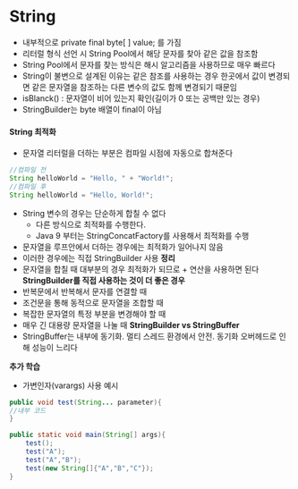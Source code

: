 # String
- 내부적으로 private final byte[ ] value; 를 가짐
- 리터럴 형식 선언 시 String Pool에서 해당 문자를 찾아 같은 값을 참조함
- String Pool에서 문자를 찾는 방식은 해시 알고리즘을 사용하므로 매우 빠르다
- String이 불변으로 설계된 이유는 같은 참조를 사용하는 경우 한곳에서 값이 변경되면 같은 문자열을 참조하는 다른 변수의 값도 함께 변경되기 때문임
- isBlanck() : 문자열이 비어 있는지 확인(길이가 0 또는 공백만 있는 경우)
- StringBuilder는 byte 배열이 final이 아님
#### String 최적화
- 문자열 리터럴을 더하는 부분은 컴파일 시점에 자동으로 합쳐준다
```java
//컴파일 전
String helloWorld = "Hello, " + "World!";
//컴파일 후
String helloWorld = "Hello, World!";
```
- String 변수의 경우는 단순하게 합칠 수 없다
    - 다른 방식으로 최적화를 수행한다.
    - Java 9 부터는 StringConcatFactory를 사용해서 최적화를 수행
- 문자열을 루프안에서 더하는 경우에는 최적화가 일어나지 않음
- 이러한 경우에는 직접 StringBuilder 사용
  **정리**
- 문자열을 합칠 때 대부분의 경우 최적화가 되므로 + 연산을 사용하면 된다
  **StringBuilder를 직접 사용하는 것이 더 좋은 경우**
- 반복문에서 반복해서 문자를 연결할 때
- 조건문을 통해 동적으로 문자열을 조합할 때
- 복잡한 문자열의 특정 부분을 변경해야 할 때
- 매우 긴 대용량 문자열을 나눌 때
  **StringBuilder vs StringBuffer**
- StringBuffer는 내부에 동기화. 멀티 스레드 환경에서 안전. 동기화 오버헤드로 인해 성능이 느리다

**추가 학습**
- 가변인자(varargs) 사용 예시
```java
public void test(String... parameter){
//내부 코드
}

public static void main(String[] args){
	test();
	test("A");
	test("A","B");
	test(new String[]{"A","B","C"});
}
```
